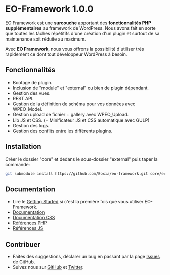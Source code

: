 # EO-Framework 1.0.0

EO Framework est une **surcouche** apportant des **fonctionnalités PHP supplémentaires** au framework de WordPress.
Nous avons fait en sorte que toutes les tâches répétitifs d'une création d'un plugin et surtout de sa maintenance soit réduite au maximum.

Avec **EO Framework**, nous vous offrons la possibilité d'utiliser très rapidement ce dont tout développeur WordPress à besoin.

## Fonctionnalités

* Bootage de plugin.
* Inclusion de "module" et "external" ou bien de plugin dépendant.
* Gestion des vues.
* REST API.
* Gestion de la définition de schéma pour vos données avec WPEO_Model.
* Gestion upload de fichier + gallery avec WPEO_Upload.
* Lib JS et CSS. (+ Minificateur JS et CSS automatique avec GULP)
* Gestion des logs.
* Gestion des conflits entre les différents plugins.

## Installation

Créer le dossier "core" et dedans le sous-dossier "external" puis taper la commande:

```bash
git submodule install https://github.com/Eoxia/eo-framework.git core/external/eo-framework
```

## Documentation

* Lire le [Getting Started](https://eoframework.eoxia.com/documentation/quickstart/) si c'est la première fois que vous utiliser EO-Framework.
* [Documentation](https://eoframework.eoxia.com/documentation)
* [Documentation CSS](https://shop.eoxia.com/wp-content/plugins/eo-framework-plugin/eo-framework/core/assets/examples/index.html)
* [Références PHP](https://eoframework.eoxia.com/docsphp/)
* [Références JS](https://eoframework.eoxia.com/docsjs/)

## Contribuer

* Faites des suggestions, déclarer un bug en passant par la page [Issues](https://github.com/Eoxia/eo-framework/issues) de GitHub.
* Suivez nous sur [GitHub](https://github.com/Eoxia) et [Twitter](https://twitter.com/eoxia).
